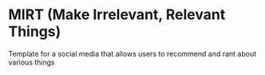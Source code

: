 # MIRT (Make Irrelevant, Relevant Things)
Template for a social media that allows users to recommend and rant about various things
